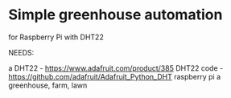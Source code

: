 # Simple greenhouse automation
 for Raspberry Pi with DHT22


NEEDS:

a DHT22 - https://www.adafruit.com/product/385
DHT22 code - https://github.com/adafruit/Adafruit_Python_DHT
raspberry pi
a greenhouse, farm, lawn
